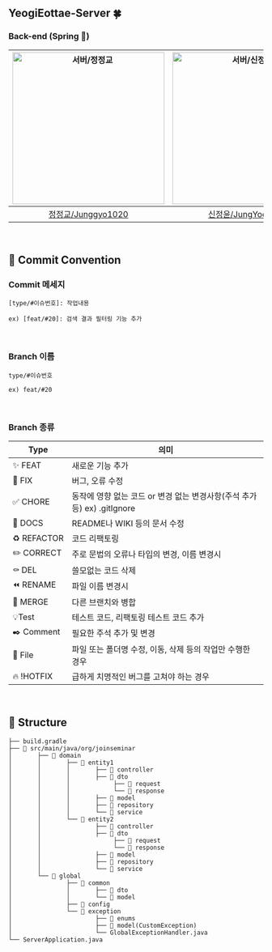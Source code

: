 ## YeogiEottae-Server 🍀

### Back-end (Spring 🌱)
| <img src="https://avatars.githubusercontent.com/u/150939763?v=4" width=300px alt="서버/정정교"/>  | <img src="https://avatars.githubusercontent.com/u/63058347?v=4" width=300px alt="서버/신정윤"/>  | 
| :-----: | :-----: |
| [정정교/Junggyo1020](https://github.com/junggyo1020) | [신정윤/JungYoonShin](https://github.com/JungYoonShin) |

<br/>

## 📌 Commit Convention
### Commit 메세지
```text
[type/#이슈번호]: 작업내용

ex) [feat/#20]: 검색 결과 필터링 기능 추가
```
<br/>

### Branch 이름
```text
type/#이슈번호

ex) feat/#20
```
<br/>

### Branch 종류
| Type | 의미 |
| --- | --- |
| ✨ FEAT | 새로운 기능 추가 |
| 🔨 FIX | 버그, 오류 수정 |
| ✅ CHORE | 동작에 영향 없는 코드 or 변경 없는 변경사항(주석 추가 등)  ex) .gitIgnore |
| 📝 DOCS  | README나 WIKI 등의 문서 수정 |
| ♻️ REFACTOR | 코드 리팩토링 |
| ✏️ CORRECT  | 주로 문법의 오류나 타입의 변경, 이름 변경시 |
| ⚰️ DEL  | 쓸모없는 코드 삭제 |
| ⏪️ RENAME | 파일 이름 변경시 |
| 🔀 MERGE | 다른 브랜치와 병합 |
| 💡Test | 테스트 코드, 리팩토링 테스트 코드 추가  |
| ✒️ Comment | 필요한 주석 추가 및 변경 |
| 📂 File | 파일 또는 폴더명 수정, 이동, 삭제 등의 작업만 수행한 경우 |
| 🔥 !HOTFIX | 급하게 치명적인 버그를 고쳐야 하는 경우 |

<br/>

## 📂 Structure
```text
├── build.gradle
├── 📂 src/main/java/org/joinseminar
│       ├── 📂 domain
│       │       ├── 📂 entity1
│       │       │       ├── 📂 controller
│       │       │       ├── 📂 dto
│       │       │            ├── 📂 request
│       │       │            └── 📂 response
│       │       │       ├── 📂 model
│       │       │       ├── 📂 repository
│       │       │       └── 📂 service
│       │       └── 📂 entity2 
│       │               ├── 📂 controller
│       │               ├── 📂 dto
│       │                    ├── 📂 request
│       │                    └── 📂 response
│       │               ├── 📂 model
│       │               ├── 📂 repository
│       │               └── 📂 service
│       └── 📂 global
│               ├── 📂 common
│               │       ├── 📂 dto
│               │       └── 📂 model
│               ├── 📂 config
│               └── 📂 exception
│                       ├── 📂 enums
│                       ├── 📂 model(CustomException)
│                       └── GlobalExceptionHandler.java
└── ServerApplication.java
```
